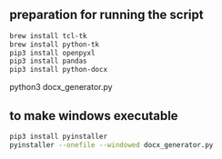 ## preparation for running the script
```bash
brew install tcl-tk
brew install python-tk
pip3 install openpyxl
pip3 install pandas
pip3 install python-docx
```
python3 docx_generator.py

## to make windows executable
```bash
pip3 install pyinstaller
pyinstaller --onefile --windowed docx_generator.py
```